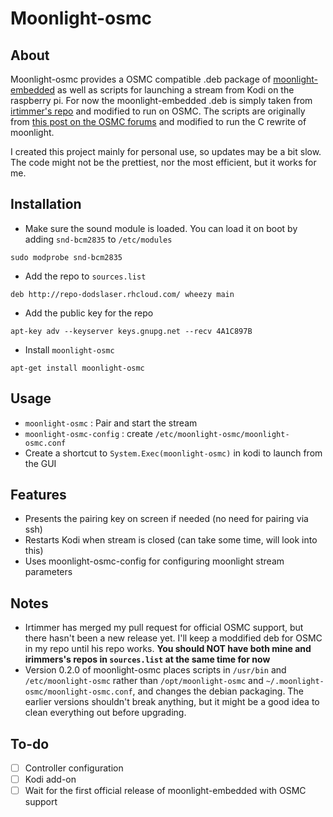 # Moonlight-osmc
## About
Moonlight-osmc provides a OSMC compatible .deb package of [moonlight-embedded](https://github.com/irtimmer/moonlight-embedded) as well as scripts for launching a stream from Kodi on the raspberry pi. For now the moonlight-embedded .deb is simply taken from [irtimmer's repo](http://archive.itimmer.nl/raspbian/moonlight/) and modified to run on OSMC. The scripts are originally from [this post on the OSMC forums](https://discourse.osmc.tv/t/limelight-embedded-and-osmc/1884/18) and modified to run the C rewrite of moonlight.

I created this project mainly for personal use, so updates may be a bit slow. The code might not be the prettiest, nor the most efficient, but it works for me.

## Installation

- Make sure the sound module is loaded. You can load it on boot by adding `snd-bcm2835` to `/etc/modules`
```shell
sudo modprobe snd-bcm2835
```
- Add the repo to `sources.list`
```sourceslist
deb http://repo-dodslaser.rhcloud.com/ wheezy main
```
- Add the public key for the repo
```shell
apt-key adv --keyserver keys.gnupg.net --recv 4A1C897B
```
- Install `moonlight-osmc`
```
apt-get install moonlight-osmc
```
## Usage
- `moonlight-osmc` : Pair and start the stream
- `moonlight-osmc-config` : create `/etc/moonlight-osmc/moonlight-osmc.conf`
- Create a shortcut to `System.Exec(moonlight-osmc)` in kodi to launch from the GUI

## Features
- Presents the pairing key on screen if needed (no need for pairing via ssh)
- Restarts Kodi when stream is closed (can take some time, will look into this)
- Uses moonlight-osmc-config for configuring moonlight stream parameters

## Notes
- Irtimmer has merged my pull request for official OSMC support, but there hasn't been a new release yet. I'll keep a moddified deb for OSMC in my repo until his repo works. **You should NOT have both mine and irimmers's repos in `sources.list` at the same time for now**
- Version 0.2.0 of moonlight-osmc places scripts in `/usr/bin` and `/etc/moonlight-osmc` rather than `/opt/moonlight-osmc` and `~/.moonlight-osmc/moonlight-osmc.conf`, and changes the debian packaging. The earlier versions shouldn't break anything, but it might be a good idea to clean everything out before upgrading.

## To-do
- [ ] Controller configuration
- [ ] Kodi add-on
- [ ] Wait for the first official release of moonlight-embedded with OSMC support
